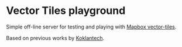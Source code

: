# Vector Tiles playground
Simple off-line server for testing and playing with [Mapbox vector-tiles](https://github.com/mapbox/vector-tile-spec).

Based on previous works by [Koklantech](https://github.com/klokantech).

